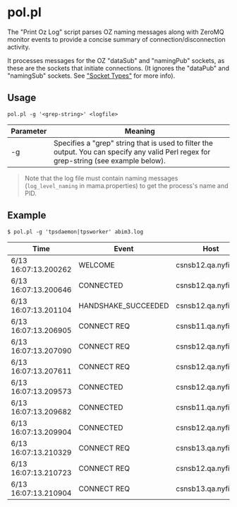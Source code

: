# pol.pl

The "Print Oz Log" script parses OZ naming messages along with ZeroMQ monitor events to provide a concise summary of connection/disconnection activity.

It processes messages for the OZ "dataSub" and "namingPub" sockets, as these are the sockets that initiate connections.  (It ignores the "dataPub" and "namingSub" sockets.  See ["Socket Types"](Naming-Service.md#socket-types) for more info).   

## Usage

`pol.pl -g '<grep-string>' <logfile>`

Parameter | Meaning
----------| -------
-g | Specifies a "grep" string that is used to filter the output.  You can specify any valid Perl regex for grep-string (see example below).

> Note that the log file must contain naming messages (`log_level_naming` in mama.properties) to get the process's name and PID.

## Example

```
$ pol.pl -g 'tpsdaemon|tpsworker' abim3.log
```

Time | Event | Host  | Port | Prog | PID | fd
---- | ----- | ----- | ---- | ---- | --- | ---
6/13 16:07:13.200262|WELCOME|csnsb12.qa.nyfix.net|40953|nsd|12773|0
6/13 16:07:13.200646|CONNECTED|csnsb12.qa.nyfix.net|40953|nsd|12773|39
6/13 16:07:13.201104|HANDSHAKE_SUCCEEDED|csnsb12.qa.nyfix.net|40953|nsd|12773|39
6/13 16:07:13.206905|CONNECT REQ|csnsb11.qa.nyfix.net|36375|tpsdaemon|16384|0
6/13 16:07:13.207090|CONNECT REQ|csnsb12.qa.nyfix.net|39195|tpsdaemon|18893|0
6/13 16:07:13.207611|CONNECT REQ|csnsb12.qa.nyfix.net|43814|tpsdaemon|12334|0
6/13 16:07:13.209573|CONNECTED|csnsb12.qa.nyfix.net|39195|tpsdaemon|18893|52
6/13 16:07:13.209682|CONNECTED|csnsb11.qa.nyfix.net|36375|tpsdaemon|16384|51
6/13 16:07:13.209904|CONNECTED|csnsb12.qa.nyfix.net|43814|tpsdaemon|12334|55
6/13 16:07:13.210329|CONNECT REQ|csnsb13.qa.nyfix.net|38855|tpsworker|7412|0
6/13 16:07:13.210723|CONNECT REQ|csnsb12.qa.nyfix.net|33745|tpsdaemon|7679|0
6/13 16:07:13.210904|CONNECT REQ|csnsb13.qa.nyfix.net|44681|tpsworker|7576|0
